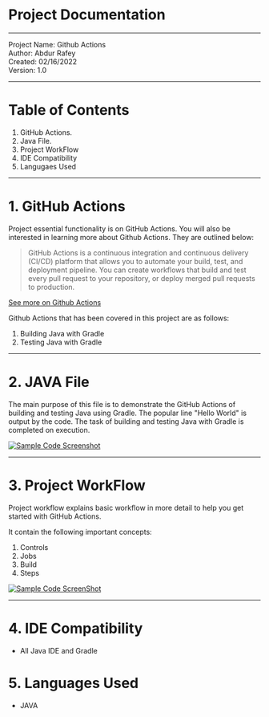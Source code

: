 # Project Documentation
***
Project Name: Github Actions  
Author: Abdur Rafey  
Created: 02/16/2022  
Version: 1.0  
***
# Table of Contents
1. GitHub Actions.
2. Java File.
3. Project WorkFlow
4. IDE Compatibility
5. Langugaes Used
***
# 1. GitHub Actions
Project essential functionality is on GitHub Actions. You will also be interested in learning more about Github Actions. They are outlined below:

> GitHub Actions is a continuous integration and continuous delivery (CI/CD) platform that allows you to automate your build, test, and deployment pipeline. You can create workflows that build and test every pull request to your repository, or deploy merged pull requests to production.

[See more on Github Actions](https://docs.github.com/en/actions "See more on Github Actions")

Github Actions that has been covered in this project are as follows:
1. Building Java with Gradle
2. Testing Java with Gradle

***
# 2. JAVA File
The main purpose of this file is to demonstrate the GitHub Actions of building and testing Java using Gradle. The popular line "Hello World" is output by the code. The task of building and testing Java with Gradle is completed on execution.

[![Sample Code Screenshot](https://ibb.co/pbv1FHq "Sample Code Screenshot")](https://ibb.co/pbv1FHq "Sample Code Screenshot")


***

# 3. Project WorkFlow
Project workflow explains basic workflow in more detail to help you get started with GitHub Actions.

It contain the following important concepts:
1. Controls
2. Jobs
3. Build
4. Steps

[![Sample Code ScreenShot](https://ibb.co/n0tRP7G "Sample Code ScreenShot")](https://ibb.co/n0tRP7G "Sample Code ScreenShot")
***
# 4. IDE Compatibility
- All Java IDE and Gradle

# 5. Languages Used
- JAVA
